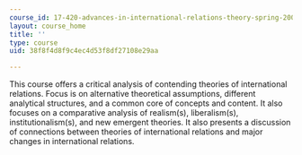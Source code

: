 ```yaml
---
course_id: 17-420-advances-in-international-relations-theory-spring-2003
layout: course_home
title: ''
type: course
uid: 38f8f4d8f9c4ec4d53f8df27108e29aa

---
```

This course offers a critical analysis of contending theories of international relations. Focus is on alternative theoretical assumptions, different analytical structures, and a common core of concepts and content. It also focuses on a comparative analysis of realism(s), liberalism(s), institutionalism(s), and new emergent theories. It also presents a discussion of connections between theories of international relations and major changes in international relations.
